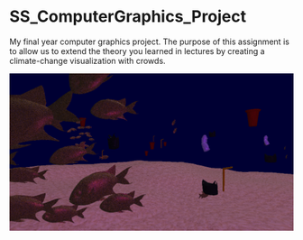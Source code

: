 # SS_ComputerGraphics_Project
My final year computer graphics project. The purpose of this assignment is to allow us to extend the theory you learned in lectures by creating a climate-change visualization with crowds.

![alt text](https://github.com/FranklinUmeObi/SS_ComputerGraphics_Project/blob/main/thumbnail.PNG?raw=true)